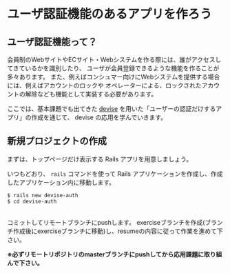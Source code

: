 # ユーザ認証機能のあるアプリを作ろう

## ユーザ認証機能って？

会員制のWebサイトやECサイト・Webシステムを作る際には、誰がアクセスしてきているかを識別したり、
ユーザが会員登録できるような機能を作ることが多々あります。
また、例えばコンシュマー向けにWebシステムを提供する場合には、例えばアカウントのロックや
オペレーターによる、ロックされたアカウントの解除なども機能として実装する必要があります。

ここでは、基本課題でも出てきた [devise](https://github.com/plataformatec/devise) を用いた「ユーザーの認証だけするアプリ」の作成を通じて、
devise の応用を学んでいきます。


## 新規プロジェクトの作成

まずは、トップページだけ表示する Rails アプリを用意しましょう。

いつもどおり、 `rails` コマンドを使って Rails アプリケーションを作成し、作成したアプリケーション内に移動します。

```console
$ rails new devise-auth
$ cd devise-auth
```

<br>
コミットしてリモートブランチにpushします。
exerciseブランチを作成(ブランチ作成後にexerciseブランチに移動)し、resumeの内容に従って作業を進めて下さい。

**※必ずリモートリポジトリのmasterブランチにpushしてから応用課題に取り組んで下さい。**
